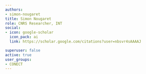 ```yaml
---
authors:
- simon-nougaret
title: Simon Nougaret
role: CNRS Researcher, INT
social:
- icon: google-scholar
  icon_pack: ai
  link: https://scholar.google.com/citations?user=nbsvr4sAAAAJ

superuser: false
active: true
user_groups:
- CONECT
---
```

